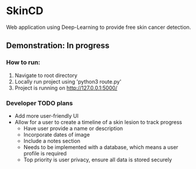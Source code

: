 # SkinCD
Web application using Deep-Learning to provide free skin cancer detection.

## Demonstration: In progress

### How to run: 
1. Navigate to root directory
2. Locally run project using 'python3 route.py'
3. Project is running on http://127.0.0.1:5000/

### Developer TODO plans
 * Add more user-friendly UI
 * Allow for a user to create a timeline of a skin lesion to track progress
   * Have user provide a name or description
   * Incorporate dates of image
   * Include a notes section
   * Needs to be implemented with a database, which means a user profile is required
   * Top priority is user privacy, ensure all data is stored securely
